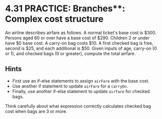 # 4.31 PRACTICE: Branches**: Complex cost structure
An airline describes airfare as follows.
A normal ticket's base cost is $300.
Persons aged 60 or over have a base cost of $290.
Children 2 or under have $0 base cost.
A carry-on bag costs $10.
A first checked bag is free, second is $25, and each additional is $50.
Given inputs of age, carry-on (0 or 1), and checked bags (0 or greater), compute the total airfare.

## Hints
* First use an if-else statements to assign `airFare` with the base cost.
* Use another if statement to update `airFare` for a `carryOn`.
* Finally, use another if-else statement to update `airFare` for checked bags.

Think carefully about what expression correctly calculates checked bag cost when bags are 3 or more.